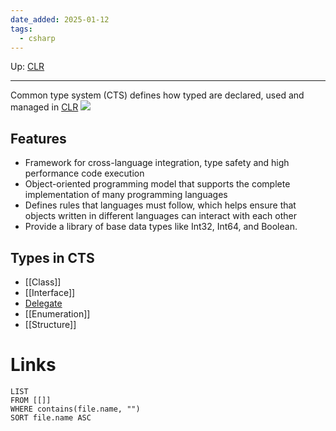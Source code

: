 ```yaml
---
date_added: 2025-01-12
tags:
  - csharp
---
```

Up: [CLR](CLR.md)
___
 Common type system (CTS) defines how typed are declared, used and managed in [CLR](CLR.md)
![](Pasted%20image%2020250113062220.png)
## Features
 - Framework for cross-language integration, type safety  and high performance code execution
 - Object-oriented programming model that supports the complete implementation of many programming languages
 - Defines rules that languages must follow, which helps ensure that objects written in different languages can interact with each other
 - Provide a library of base data types like Int32, Int64, and Boolean.

## Types in CTS
 - [[Class]]
 - [[Interface]]
 - [Delegate](Delegate.md)
 - [[Enumeration]]
 - [[Structure]]
# Links
```dataview
LIST
FROM [[]]
WHERE contains(file.name, "")
SORT file.name ASC
```
